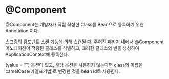 # @Component

@Component는 개발자가 직접 작성한 Class를 Bean으로 등록하기 위한 Annotation 이다. 

스프링의 컴포넌트 스캔 기능에 의해 스캔될 때, 주어진 패키지 내에서 @Component 어노테이션이 적용된 클래스를 식별하고, 그러한 클래스의 빈을 생성하여 ApplicationContext에 등록한다.

(value = "") 옵션이 있고, 해당 옵션을 사용하지 않는다면 class의 이름을 camelCase(카멜표기법)로 변경한 것을 bean id로 사용한다.
